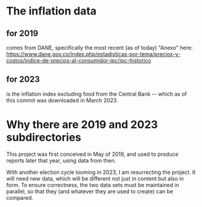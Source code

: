 # The inflation data

## for 2019

comes from DANE,
specifically the most recent (as of today)
"Anexo" here:
https://www.dane.gov.co/index.php/estadisticas-por-tema/precios-y-costos/indice-de-precios-al-consumidor-ipc/ipc-historico

## for 2023

is the inflation index excluding food from the Central Bank --
which as of this commit was downloaded in March 2023.

# Why there are 2019 and 2023 subdirectories

This project was first conceived in May of 2019,
and used to produce reports later that year,
using data from then.

With another election cycle looming in 2023,
I am resurrecting the project.
It will need new data,
which will be different not just in content but also in form.
To ensure correctness, the two data sets must be maintained in parallel,
so that they (and whatever they are used to create) can be compared.
